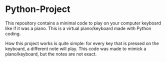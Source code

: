 # Python-Project

This repository contains a minimal code to play on your computer keyboard like if it was a piano.
This is a virtual piano/keyboard made with Python coding.

How this project works is quite simple: for every key that is pressed on the keyboard, a different note will play. This code was made to mimick a piano/keyboard, but the notes are not exact. 
